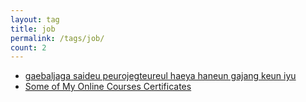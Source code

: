 ```yaml
---
layout: tag
title: job
permalink: /tags/job/
count: 2
---
```


- [gaebaljaga saideu peurojegteureul haeya haneun gajang keun iyu](https://futurecreator.github.io/2024/02/21/Why-developers-should-have-side-projects/)
- [Some of My Online Courses Certificates](https://samirpaulb.github.io/blog-jekyll/posts/some-of-my-online-courses-certificates/)
